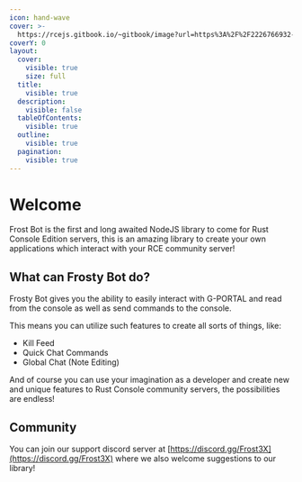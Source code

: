 ```yaml
---
icon: hand-wave
cover: >-
  https://rcejs.gitbook.io/~gitbook/image?url=https%3A%2F%2F2226766932-files.gitbook.io%2F%7E%2Ffiles%2Fv0%2Fb%2Fgitbook-x-prod.appspot.com%2Fo%2Fspaces%252FrbItbWV8muHUv2K5kfPB%252Fuploads%252FyivbigIYrVIMxmD6VAnO%252Frust-game-fvem7wo2c4nc4rfq.jpg%3Falt%3Dmedia%26token%3D88124efe-4dbe-4e2a-b1cf-35616926bc3d&width=1248&dpr=1&quality=100&sign=c25b849&sv=2
coverY: 0
layout:
  cover:
    visible: true
    size: full
  title:
    visible: true
  description:
    visible: false
  tableOfContents:
    visible: true
  outline:
    visible: true
  pagination:
    visible: true
---
```


# Welcome

Frost Bot is the first and long awaited NodeJS library to come for Rust Console Edition servers, this is an amazing library to create your own applications which interact with your RCE community server!

## What can Frosty Bot do?

Frosty Bot gives you the ability to easily interact with G-PORTAL and read from the console as well as send commands to the console.

This means you can utilize such features to create all sorts of things, like:

* Kill Feed
* Quick Chat Commands
* Global Chat (Note Editing)

And of course you can use your imagination as a developer and create new and unique features to Rust Console community servers, the possibilities are endless!

## Community <a href="#community" id="community"></a>

You can join our support discord server at [https://discord.gg/Frost3X](https://discord.gg/Frost3X) where we also welcome suggestions to our library!
